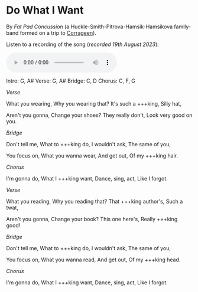 # Do What I Want

By _Fat Pad Concussion_ (a Huckle-Smith-Pitrova-Hamsik-Hamsikova family-band formed on a trip to [Corrageen](/poetry/milk-after-ivor)).

Listen to a recording of the song (_recorded 19th August 2023_):

<audio controls src="/assets/audio/doWhatIWant.mp3"></audio>

Intro: G, A#
Verse: G, A#
Bridge: C, D
Chorus: C, F, G

_Verse_

What you wearing,
Why you wearing that?
It's such a +++king,
Silly hat,

Aren't you gonna,
Change your shoes?
They really don't,
Look very good on you.

_Bridge_

Don't tell me,
What to +++king do,
I wouldn't ask,
The same of you,

You focus on,
What you wanna wear,
And get out,
Of my +++king hair.

_Chorus_

I'm gonna do,
What I +++king want,
Dance, sing, act,
Like I forgot.

_Verse_

What you reading,
Why you reading that?
That +++king author's,
Such a twat,

Aren't you gonna,
Change your book?
This one here's,
Really +++king good!

_Bridge_

Don't tell me,
What to +++king do,
I wouldn't ask,
The same of you,

You focus on,
What you wanna read,
And get out,
Of my +++king head.

_Chorus_

I'm gonna do,
What I +++king want,
Dance, sing, act,
Like I forgot.

&nbsp;
